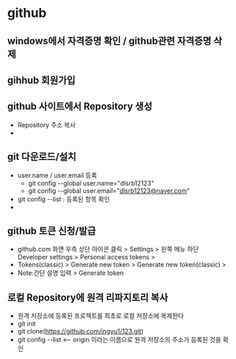 # github
## windows에서 자격증명 확인 / github관련 자격증명 삭제
## gihhub 회원가입
## github 사이트에서 Repository 생성
  * Repository 주소 복사
  * 
## git 다운로드/설치
  * user.name / user.email 등록
    + git config --global user.name="dlsrb12123"
    + git config --global user.email="dlsrb12123@naver.com"
  * git config --list : 등록된 항목 확인
  * 
## github 토큰 신청/발급
* github.com 화면 우측 상단 아이콘 클릭 > Settings > 왼쪽 메뉴 하단 Developer settings > Personal access tokens >
* Tokens(classic) > Generate new token > Generate new token(classic) >
* Note:간단 설명 입력 > Generate token

## 로컬 Repository에 원격 리파지토리 복사
* 원격 저장소에 등록된 프로젝트를 최초로 로컬 저장소에 복제한다
* git init
* git clone(https://github.com/ingyu1/123.git)
* git config --list <-- origin 이라는 이름으로 원격 저장소의 주소가 등록된 것을 확인
